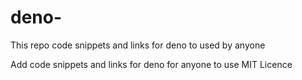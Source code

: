 # deno-
This repo code snippets and links for deno to used by anyone

Add code snippets and links for deno for anyone to use MIT Licence
